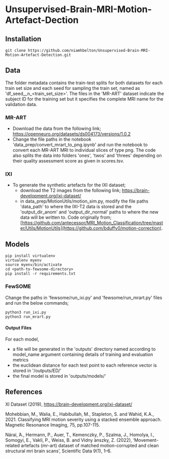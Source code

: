 # Unsupervised-Brain-MRI-Motion-Artefact-Dection

## Installation 

```
git clone https://github.com/niamhbelton/Unsupervised-Brain-MRI-Motion-Artefact-Detection.git
```

## Data 
The folder metadata contains the train-test splits for both datasets for each train set size and each seed for sampling the train set, named as 'df_seed_<seed>_n\_<train_set_size>'. The files in the 'MR-ART' dataset indicate the subject ID for the training set but it specifies the complete MRI name for the validation data.

### MR-ART
* Download the data from the following link; https://openneuro.org/datasets/ds004173/versions/1.0.2
* Change the file paths in the notebook 'data_prep/convert_mrart_to_png.ipynb' and run the notebook to convert each MR-ART MRI to individual slices of type png. The code also splits the data into folders 'ones', 'twos' and 'threes' depending on their quality assessment score as given in scores.tsv.

### IXI
* To generate the synthetic artefacts for the IXI dataset; 
  * download the T2 images from the following link; https://brain-development.org/ixi-dataset/
  * in data_prep/MotionUtils/motion_sim.py, modify the file paths 'data_path' to where the IXI-T2 data is stored and the 'output_dir_anom' and  'output_dir_normal' paths to where the new data will be written to. Code originally from; [https://github.com/antecessor/MRI_Motion_Classification/tree/master/Utils/MotionUtils](https://github.com/bduffy0/motion-correction).
 


## Models

```
pip install virtualenv
virtualenv myenv
source myenv/bin/activate
cd <path-to-fewsome-directory>
pip install -r requirements.txt
```


### FewSOME

Change the paths in 'fewsome/run_ixi.py' and 'fewsome/run_mrart.py' files and run the below commands;
```
python3 run_ixi.py
python3 run_mrart.py
```

#### Output Files

For each model, 
* a file will be generated in the 'outputs' directory named according to model_name argument containing details of training and evaluation metrics
* the euclidean distance for each test point to each reference vector is stored in '/outputs/ED/'
* the final model is stored in 'outputs/models/'


## References
 
 XI Dataset (2019), https://brain-development.org/ixi-dataset/

Mohebbian, M., Walia, E., Habibullah, M., Stapleton, S. and Wahid, K.A., 2021. Classifying MRI motion severity using a stacked ensemble approach. Magnetic Resonance Imaging, 75, pp.107-115.
 
Nárai,  ́A., Hermann, P., Auer, T., Kemenczky, P., Szalma, J., Homolya, I., Somogyi, E., Vakli, P., Weiss, B. and Vidny ́anszky, Z. (2022), ‘Movement-related artefacts (mr-art) dataset of matched motion-corrupted and clean structural mri brain scans’, Scientific Data 9(1), 1–6.


     
